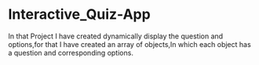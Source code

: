 # Interactive_Quiz-App
In that Project I have created dynamically display the question and options,for that I have created an array of objects,In which each object has a question and corresponding options.
